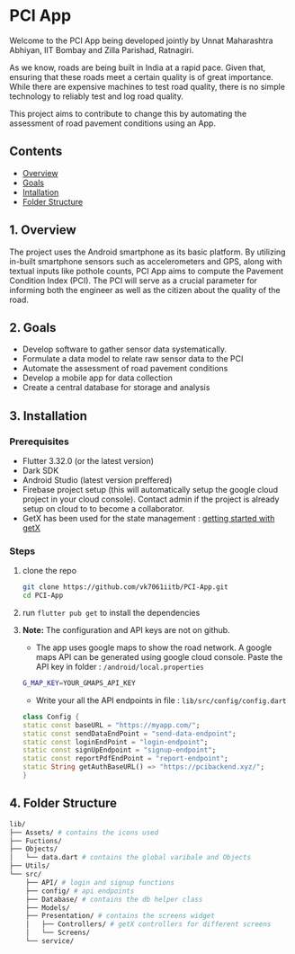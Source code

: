 # PCI App

Welcome to the PCI App being developed jointly by Unnat Maharashtra Abhiyan, IIT Bombay and Zilla Parishad, Ratnagiri.

As we know, roads are being built in India at a rapid pace. Given that, ensuring that these roads meet a certain quality is of great importance. While there are expensive machines to test road quality, there is no simple technology to reliably test and log road quality.

This project aims to contribute to change this by automating the assessment of road pavement conditions using an App.

## Contents
- [Overview](#1-overview)
- [Goals](#2-goals)
- [Intallation](#3-installation)
- [Folder Structure](#4-folder-structure)

## 1. Overview

The project uses the Android smartphone as its basic platform. By utilizing in-built smartphone sensors such as accelerometers and GPS, along with textual inputs like pothole counts, PCI App aims to compute the Pavement Condition Index (PCI). The PCI will serve as a crucial parameter for informing both the engineer as well as the citizen about the quality of the road.

## 2. Goals

- Develop software to gather sensor data systematically.
- Formulate a data model to relate raw sensor data to the PCI
- Automate the assessment of road pavement conditions
- Develop a mobile app for data collection
- Create a central database for storage and analysis

## 3. Installation

### Prerequisites

- Flutter 3.32.0 (or the latest version)
- Dark SDK
- Android Studio (latest version preffered)
- Firebase project setup (this will automatically setup the google cloud project in your cloud console). Contact admin if the project is already setup on cloud to to become a collaborator.
- GetX has been used for the state management : [getting started with getX](https://chornthorn.github.io/getx-docs/docs)

### Steps

1. clone the repo
   ```bash
   git clone https://github.com/vk7061iitb/PCI-App.git
   cd PCI-App
   ```
2. run `flutter pub get` to install the dependencies
3. **Note:** The configuration and API keys are not on github.

   - The app uses google maps to show the road network. A google maps API can be generated using google cloud console.
     Paste the API key in folder : `/android/local.properties`

   ```bash
   G_MAP_KEY=YOUR_GMAPS_API_KEY
   ```

   - Write your all the API endpoints in file : `lib/src/config/config.dart`

   ```dart
   class Config {
   static const baseURL = "https://myapp.com/";
   static const sendDataEndPoint = "send-data-endpoint";
   static const loginEndPoint = "login-endpoint";
   static const signUpEndpoint = "signup-endpoint";
   static const reportPdfEndPoint = "report-endpoint";
   static String getAuthBaseURL() => "https://pcibackend.xyz/";
   }
   ```

## 4. Folder Structure

```bash
lib/
├── Assets/ # contains the icons used
├── Fuctions/        
├── Objects/ 
│   └── data.dart # contains the global varibale and Objects
├── Utils/
└── src/
    ├── API/ # login and signup functions
    ├── config/ # api endpoints
    ├── Database/ # contains the db helper class 
    ├── Models/ 
    ├── Presentation/ # contains the screens widget 
    │   ├── Controllers/ # getX controllers for different screens
    │   └── Screens/
    └── service/

```